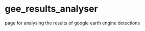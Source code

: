 gee_results_analyser
====================

page for analysing the results of google earth engine detections
